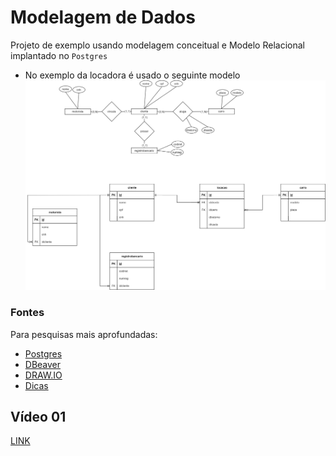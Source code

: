 # Modelagem de Dados

Projeto de exemplo usando modelagem conceitual e Modelo Relacional implantado no `Postgres`

* No exemplo da locadora é usado o seguinte modelo
![Exemplo utilizado](exemplo_locadora.png)

### Fontes
Para pesquisas mais aprofundadas:

* [Postgres](https://www.postgresql.org/)
* [DBeaver](https://dbeaver.io/download/)
* [DRAW.IO](https://app.diagrams.net/)
* [Dicas](https://docs.google.com/document/d/1FY3AmaJCffd6L3JkVRXXedRj4pEgiLgjjntpT_pIvMw/view)

## Vídeo 01

[LINK](LINK)

